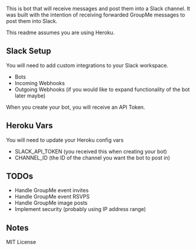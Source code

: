 This is bot that will receive messages and post them into a Slack channel. It was built with the intention of receiving forwarded GroupMe messages to post them into Slack.

This readme assumes you are using Heroku.

## Slack Setup

You will need to add custom integrations to your Slack workspace.

- Bots
- Incoming Webhooks
- Outgoing Webhooks (if you would like to expand functionality of the bot later maybe)

When you create your bot, you will receive an API Token.

## Heroku Vars

You will need to update your Heroku config vars

- SLACK_API_TOKEN (you received this when creating your bot)
- CHANNEL_ID (the ID of the channel you want the bot to post in)

## TODOs

- Handle GroupMe event invites
- Handle GroupMe event RSVPS
- Handle GroupMe image posts
- Implement security (probably using IP address range)

## Notes

MIT License
